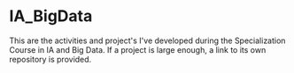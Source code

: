 # IA_BigData
This are the activities and project's I've developed during the Specialization Course in IA and Big Data. If a project is large enough, a link to its own repository is provided.
